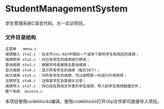 # StudentManagementSystem
学生管理系统C语言代码。大一实训项目。

### 文件目录结构


```
主菜单   menu.c
成绩输入 stu1.c ：在文件stu.dat中增加一个或多个新的学生和相应的成绩；
成绩修改 stu2.c ：对已有学生的成绩进行修改；
查询成绩 stu3.c ：根据学号或者姓名查询成绩；
显示成绩 stu4.c ：显示所有学生的成绩（每页10个）；
统计成绩 stu5.c ：对所有学生的成绩，可以按照某一科进行升序排序；
注销学生 stu6.c ：注销某学生及其相关记录；
成绩导入 stu7.c ：将已经在其他文件里的学生成绩，导入到学生成绩数据文件； 
整个系统  mscore.c
```
本项目使用codeblocks编译。使用codeblocks打开cbp文件即可直接导入项目。
